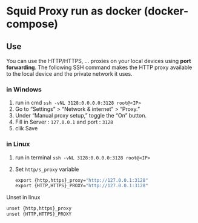 # Squid Proxy run as docker (docker-compose)

## Use

You can use the HTTP/HTTPS, ... proxies on your local devices using **port forwarding**. The following SSH command makes the HTTP proxy available to the local device and the private network it uses.

### in Windows

1. run in cmd `ssh -vNL 3128:0.0.0.0:3128 root@<IP>`
2. Go to “Settings” > “Network & internet” > “Proxy.”
3. Under “Manual proxy setup,” toggle the “On” button.
4. Fill in Server : `127.0.0.1` and port : `3128`
5. clik Save

### in Linux

1. run in terminal `ssh -vNL 3128:0.0.0.0:3128 root@<IP>`
2. Set `http/s_proxy` variable

   ```cmd
   export {http,https}_proxy="http://127.0.0.1:3128"
   export {HTTP,HTTPS}_PROXY="http://127.0.0.1:3128"
   ```

Unset in linux

```cmd
unset {http,https}_proxy
unset {HTTP,HTTPS}_PROXY
```
